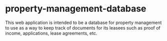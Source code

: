 # property-management-database
This web application is intended to be a database for property management to use as a way to keep track of documents for its leasees such as proof of income, applications, lease agreements, etc.

